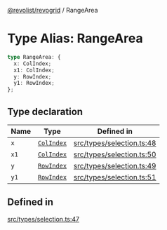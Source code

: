 [@revolist/revogrid](README.md) / RangeArea

# Type Alias: RangeArea

```ts
type RangeArea: {
  x: ColIndex;
  x1: ColIndex;
  y: RowIndex;
  y1: RowIndex;
};
```

## Type declaration

| Name | Type | Defined in |
| ------ | ------ | ------ |
| `x` | [`ColIndex`](TypeAlias.ColIndex.md) | [src/types/selection.ts:48](https://github.com/revolist/revogrid/blob/13653d8ee505d63a363463d1b61354eec56320a1/src/types/selection.ts#L48) |
| `x1` | [`ColIndex`](TypeAlias.ColIndex.md) | [src/types/selection.ts:50](https://github.com/revolist/revogrid/blob/13653d8ee505d63a363463d1b61354eec56320a1/src/types/selection.ts#L50) |
| `y` | [`RowIndex`](TypeAlias.RowIndex.md) | [src/types/selection.ts:49](https://github.com/revolist/revogrid/blob/13653d8ee505d63a363463d1b61354eec56320a1/src/types/selection.ts#L49) |
| `y1` | [`RowIndex`](TypeAlias.RowIndex.md) | [src/types/selection.ts:51](https://github.com/revolist/revogrid/blob/13653d8ee505d63a363463d1b61354eec56320a1/src/types/selection.ts#L51) |

## Defined in

[src/types/selection.ts:47](https://github.com/revolist/revogrid/blob/13653d8ee505d63a363463d1b61354eec56320a1/src/types/selection.ts#L47)
